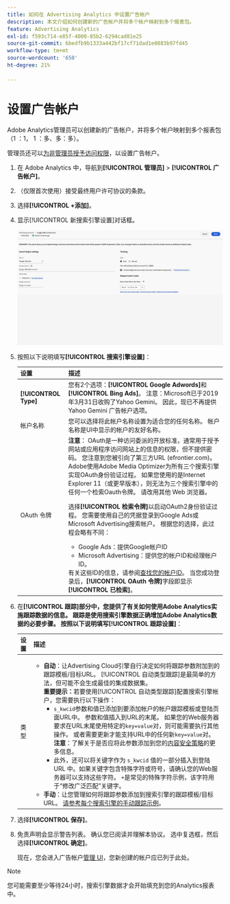 ```yaml
---
title: 如何在 Advertising Analytics 中设置广告帐户
description: 本文介绍如何创建新的广告帐户并将多个帐户映射到多个报表包。
feature: Advertising Analytics
exl-id: f593c714-e85f-4000-85b2-6294cad81e25
source-git-commit: 6bedfb9b1333a442bf17cf71dad1e0883b97fd45
workflow-type: tm+mt
source-wordcount: '650'
ht-degree: 21%

---
```


# 设置广告帐户

Adobe Analytics管理员可以创建新的广告帐户，并将多个帐户映射到多个报表包（1 ：1， 1 ：多、多：多）。

管理员还可以[为非管理员授予访问权限](/help/integrate/c-advertising-analytics/overview.md#section_FCC58EB635954A32990D4E67B52B4369)，以设置广告帐户。

<!--
![](assets/aa_accounts.png)
-->

1. 在 Adobe Analytics 中，导航到&#x200B;**[!UICONTROL 管理员]** > **[!UICONTROL 广告帐户]**。
1. （仅限首次使用）接受最终用户许可协议的条款。
1. 选择&#x200B;**[!UICONTROL +添加]**。
1. 显示[!UICONTROL 新搜索引擎设置]对话框。

   ![](assets/aa-new-se-account.png)

1. 按照以下说明填写&#x200B;**[!UICONTROL 搜索引擎设置]**：

   | 设置 | 描述 |
   | --- | --- |
   | **[!UICONTROL Type]** | 您有2个选项：**[!UICONTROL Google Adwords]**&#x200B;和&#x200B;**[!UICONTROL Bing Ads]**。 注意：Microsoft已于2019年3月31日收购了Yahoo Gemini。 因此，现已不再提供 Yahoo Gemini 广告帐户选项。 |
   | 帐户名称 | 您可以选择将此帐户名称设置为适合您的任何名称。  帐户名称是UI中显示的帐户的友好名称。 |
   | OAuth 令牌 | **注意**： OAuth是一种访问委派的开放标准，通常用于授予网站或应用程序访问网站上的信息的权限，但不提供密码。 您注意到您被引向了第三方URL (efrontier.com)。 Adobe使用Adobe Media Optimizer为所有三个搜索引擎实现OAuth身份验证过程。 如果您使用的是Internet Explorer 11（或更早版本），则无法为三个搜索引擎中的任何一个检索Oauth令牌。 请改用其他 Web 浏览器。<p>选择&#x200B;**[!UICONTROL 检索令牌]**&#x200B;以启动OAuth2身份验证过程。 您需要使用自己的凭据登录到Google Ads或Microsoft Advertising搜索帐户。 根据您的选择，此过程会略有不同： <ul><li>Google Ads：提供Google帐户ID</li><li>Microsoft Advertising：提供您的帐户ID和经理帐户ID。</li></ul>有关这些ID的信息，请参阅[查找您的帐户ID](aa-locate-account-id.md)。 当您成功登录后，**[!UICONTROL OAuth 令牌]**&#x200B;字段即显示&#x200B;**[!UICONTROL 已检索]**。 |

1. 在&#x200B;**[!UICONTROL 跟踪]**部分中，您提供了有关如何使用Adobe Analytics实施跟踪数据的信息。 跟踪是使用搜索引擎数据正确增加Adobe Analytics数据的必要步骤。
按照以下说明填写**[!UICONTROL 跟踪设置]**：

   | 设置 | 描述 |
   | --- | --- |
   | 类型 | <ul><li>**自动**：让Advertising Cloud引擎自行决定如何将跟踪参数附加到的跟踪模板/目标URL。 [!UICONTROL 自动类型跟踪]是最简单的方法，但可能不会生成最佳的集成数据集。<br>**重要提示：**&#x200B;若要使用[!UICONTROL 自动类型跟踪]配置搜索引擎帐户，您需要执行以下操作：<ul><li>`s_kwcid`参数和值已添加到要添加帐户的帐户跟踪模板或登陆页面URL中。 参数和值插入到URL的末尾。 如果您的Web服务器要求在URL末尾使用特定的`key=value`对，则可能需要执行其他操作。 或者需要更新才能支持URL中的任何新`key=value`对。 **注意**：了解关于是否应将此参数添加到您的[内容安全策略](https://experienceleague.adobe.com/en/docs/id-service/using/reference/csp)的更多信息。</li><li>此外，还可以将关键字作为 `s_kwcid` 值的一部分插入到登陆 URL 中。如果关键字包含特殊字符或符号，请确认您的Web服务器可以支持这些字符。 `+`是常见的特殊字符示例，该字符用于“修改广泛匹配”关键字。</li></ul></li><li>**手动**：让您管理如何将跟踪参数添加到搜索引擎的跟踪模板/目标URL。 [请参考每个搜索引擎的手动跟踪示例](/help/integrate/c-advertising-analytics/c-adanalytics-workflow/aa-manual-vs-automatic-tracking.md)。</li></ul> |

1. 选择&#x200B;**[!UICONTROL 保存]**。
1. 免责声明会显示警告列表。 确认您已阅读并理解本协议。 选中复选框，然后选择&#x200B;**[!UICONTROL 确定]**。

   现在，您会进入广告帐户[管理 UI](/help/integrate/c-advertising-analytics/c-adanalytics-workflow/aa-manage-ad-accounts.md)，您新创建的帐户应已列于此处。

>[!NOTE]
>
>您可能需要至少等待24小时，搜索引擎数据才会开始填充到您的Analytics报表中。
